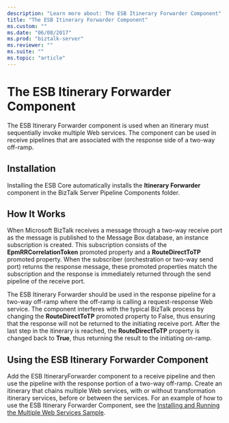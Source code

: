 ```yaml
---
description: "Learn more about: The ESB Itinerary Forwarder Component"
title: "The ESB Itinerary Forwarder Component"
ms.custom: ""
ms.date: "06/08/2017"
ms.prod: "biztalk-server"
ms.reviewer: ""
ms.suite: ""
ms.topic: "article"
---
```

# The ESB Itinerary Forwarder Component
The ESB Itinerary Forwarder component is used when an itinerary must sequentially invoke multiple Web services. The component can be used in receive pipelines that are associated with the response side of a two-way off-ramp.  
  
## Installation  
 Installing the ESB Core automatically installs the **Itinerary Forwarder** component in the BizTalk Server Pipeline Components folder.  
  
## How It Works  
 When Microsoft BizTalk receives a message through a two-way receive port as the message is published to the Message Box database, an instance subscription is created. This subscription consists of the **EpmRRCorrelationToken** promoted property and a **RouteDirectToTP** promoted property. When the subscriber (orchestration or two-way send port) returns the response message, these promoted properties match the subscription and the response is immediately returned through the send pipeline of the receive port.  
  
 The ESB Itinerary Forwarder should be used in the response pipeline for a two-way off-ramp where the off-ramp is calling a request-response Web service. The component interferes with the typical BizTalk process by changing the **RouteDirectToTP** promoted property to False, thus ensuring that the response will not be returned to the initiating receive port. After the last step in the itinerary is reached, the **RouteDirectToTP** property is changed back to **True**, thus returning the result to the initiating on-ramp.  
  
## Using the ESB Itinerary Forwarder Component  
 Add the ESB ItineraryForwarder component to a receive pipeline and then use the pipeline with the response portion of a two-way off-ramp. Create an itinerary that chains multiple Web services, with or without transformation itinerary services, before or between the services. For an example of how to use the ESB Itinerary Forwarder Component, see the [Installing and Running the Multiple Web Services Sample](../esb-toolkit/installing-and-running-the-multiple-web-services-sample.md).
